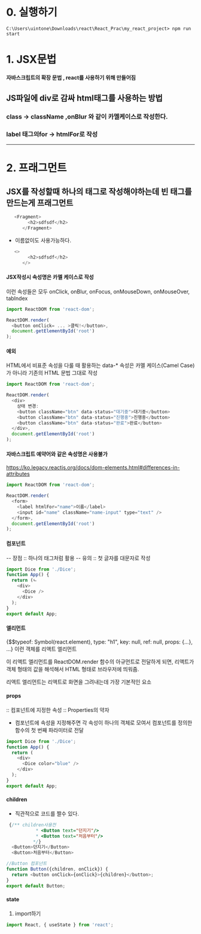 # 0. 실행하기 

```
C:\Users\uintone\Downloads\react\React_Prac\my_react_project> npm run start
```
# 1. JSX문법
####  자바스크립트의 확장 문법 , react를 사용하기 위해 만들어짐
## JS파일에 div로 감싸 html태그를 사용하는 방법
### class -> className ,onBlur 와 같이 카멜케이스로 작성한다. 
### label 태그의for  -> htmlFor로 작성 


---
# 2. 프래그먼트 
## JSX를 작성할때 하나의 태그로 작성해야하는데 빈 태그를 만드는게 프래그먼트
```javascript
   <Fragment>
        <h2>sdfsdf</h2>
      </Fragment>
```
* 이름없이도 사용가능하다.
```javascript
   <>
        <h2>sdfsdf</h2>
      </>
```

#### JSX작성시 속성명은 카멜 케이스로 작성
이런 속성들은 모두 onClick, onBlur, onFocus, onMouseDown, onMouseOver, tabIndex 
```javascript
import ReactDOM from 'react-dom';

ReactDOM.render(
  <button onClick= ... >클릭!</button>,
  document.getElementById('root')
);
```
#### 예외
 HTML에서 비표준 속성을 다룰 때 활용하는 data-* 속성은 카멜 케이스(Camel Case)가 아니라 기존의 HTML 문법 그대로 작성
```javascript
import ReactDOM from 'react-dom';

ReactDOM.render(
  <div>
    상태 변경: 
    <button className="btn" data-status="대기중">대기중</button>
    <button className="btn" data-status="진행중">진행중</button>
    <button className="btn" data-status="완료">완료</button>
  </div>,
  document.getElementById('root')
);
```

#### 자바스크립트 예약어와 같은 속성명은 사용불가
https://ko.legacy.reactjs.org/docs/dom-elements.html#differences-in-attributes 
``` javascript
import ReactDOM from 'react-dom';

ReactDOM.render(
  <form>
    <label htmlFor="name">이름</label>
    <input id="name" className="name-input" type="text" />
  </form>,
  document.getElementById('root')
);
```

#### 컴포넌트 
-- 장점 :: 하나의 태그처럼 활용
-- 유의 ::  첫 글자를 대문자로 작성
``` javascript
import Dice from './Dice';
function App() {
  return (ㄴ
    <div>
      <Dice />
    </div>
  );
}
export default App;
```
#### 엘리먼트 
{$$typeof: Symbol(react.element), type: "h1", key: null, ref: null, props: {…}, …}
이런 객체를 리액트 엘리먼트

이 리액트 엘리먼트를 ReactDOM.render 함수의 아규먼트로 전달하게 되면, 리액트가 객체 형태의 값을 해석해서 HTML 형태로 브라우저에 띄워줌.

리액트 엘리먼트는 리액트로 화면을 그려내는데 가장 기본적인 요소

#### props
:: 컴포넌트에 지정한 속성
:: Properties의 약자
* 컴포넌트에 속성을 지정해주면 각 속성이 하나의 객체로 모여서 컴포넌트를 정의한 함수의 첫 번째 파라미터로 전달
```javascript
import Dice from './Dice';
function App() {
  return (
    <div>
      <Dice color="blue" />
    </div>
  );
}
export default App;
```
#### children
* 직관적으로 코드를 짤수 있다. 
```javascript
 {/** children사용전
           * <Button text="던지기"/>
           * <Button text="처음부터"/>
          */}
  <Button>던지기</Button>
  <Button>처음부터</Button>
```
```javascript
//Button 컴포넌트
function Button({children, onClick}) {
  return <button onClick={onClick}>{children}</button>;
}
export default Button;
```

#### state

01. import하기
```javascript
import React, { useState } from 'react';
```